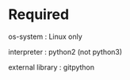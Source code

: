 # Required
os-system : Linux only

interpreter : python2 (not python3)

external library : gitpython
